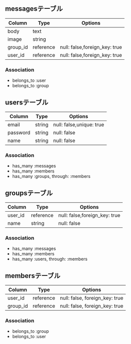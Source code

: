## messagesテーブル

|Column|Type|Options|
|------|----|-------|
|body|text|
|image|string|
|group_id|reference|null: false,foreign_key: true|
|user_id|reference|null: false,foreign_key: true|

### Association
- belongs_to :user
- belongs_to :group


## usersテーブル

|Column|Type|Options|
|------|----|-------|
|email|string|null: false,unique: true|
|password|string|null: false|
|name|string|null: false|

### Association
- has_many :messages
- has_many :members
- has_many :groups, through: :members


## groupsテーブル

|Column|Type|Options|
|------|----|-------|
|user_id|reference|null: false,foreign_key: true|
|name|string|null: false|

### Association
- has_many :messages
- has_many :members
- has_many :users, through: :members



## membersテーブル

|Column|Type|Options|
|------|----|-------|
|user_id|reference|null: false, foreign_key: true|
|group_id|reference|null: false, foreign_key: true|

### Association
- belongs_to :group
- belongs_to :user
